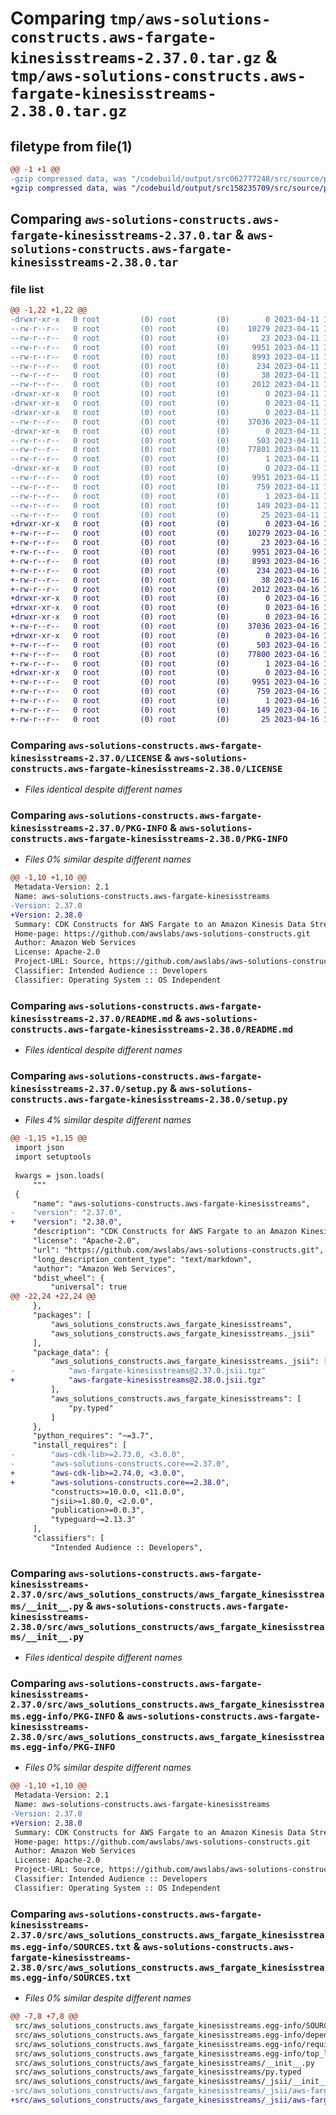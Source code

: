 # Comparing `tmp/aws-solutions-constructs.aws-fargate-kinesisstreams-2.37.0.tar.gz` & `tmp/aws-solutions-constructs.aws-fargate-kinesisstreams-2.38.0.tar.gz`

## filetype from file(1)

```diff
@@ -1 +1 @@
-gzip compressed data, was "/codebuild/output/src062777248/src/source/patterns/@aws-solutions-constructs/aws-fargate-kinesisstreams/dist/python/aws-solutio", last modified: Tue Apr 11 17:42:41 2023, max compression
+gzip compressed data, was "/codebuild/output/src158235709/src/source/patterns/@aws-solutions-constructs/aws-fargate-kinesisstreams/dist/python/aws-solutio", last modified: Sun Apr 16 12:19:32 2023, max compression
```

## Comparing `aws-solutions-constructs.aws-fargate-kinesisstreams-2.37.0.tar` & `aws-solutions-constructs.aws-fargate-kinesisstreams-2.38.0.tar`

### file list

```diff
@@ -1,22 +1,22 @@
-drwxr-xr-x   0 root         (0) root         (0)        0 2023-04-11 17:42:41.000000 aws-solutions-constructs.aws-fargate-kinesisstreams-2.37.0/
--rw-r--r--   0 root         (0) root         (0)    10279 2023-04-11 17:42:28.000000 aws-solutions-constructs.aws-fargate-kinesisstreams-2.37.0/LICENSE
--rw-r--r--   0 root         (0) root         (0)       23 2023-04-11 17:42:28.000000 aws-solutions-constructs.aws-fargate-kinesisstreams-2.37.0/MANIFEST.in
--rw-r--r--   0 root         (0) root         (0)     9951 2023-04-11 17:42:41.000000 aws-solutions-constructs.aws-fargate-kinesisstreams-2.37.0/PKG-INFO
--rw-r--r--   0 root         (0) root         (0)     8993 2023-04-11 17:42:28.000000 aws-solutions-constructs.aws-fargate-kinesisstreams-2.37.0/README.md
--rw-r--r--   0 root         (0) root         (0)      234 2023-04-11 17:42:28.000000 aws-solutions-constructs.aws-fargate-kinesisstreams-2.37.0/pyproject.toml
--rw-r--r--   0 root         (0) root         (0)       38 2023-04-11 17:42:41.000000 aws-solutions-constructs.aws-fargate-kinesisstreams-2.37.0/setup.cfg
--rw-r--r--   0 root         (0) root         (0)     2012 2023-04-11 17:42:28.000000 aws-solutions-constructs.aws-fargate-kinesisstreams-2.37.0/setup.py
-drwxr-xr-x   0 root         (0) root         (0)        0 2023-04-11 17:42:41.000000 aws-solutions-constructs.aws-fargate-kinesisstreams-2.37.0/src/
-drwxr-xr-x   0 root         (0) root         (0)        0 2023-04-11 17:42:41.000000 aws-solutions-constructs.aws-fargate-kinesisstreams-2.37.0/src/aws_solutions_constructs/
-drwxr-xr-x   0 root         (0) root         (0)        0 2023-04-11 17:42:41.000000 aws-solutions-constructs.aws-fargate-kinesisstreams-2.37.0/src/aws_solutions_constructs/aws_fargate_kinesisstreams/
--rw-r--r--   0 root         (0) root         (0)    37036 2023-04-11 17:42:28.000000 aws-solutions-constructs.aws-fargate-kinesisstreams-2.37.0/src/aws_solutions_constructs/aws_fargate_kinesisstreams/__init__.py
-drwxr-xr-x   0 root         (0) root         (0)        0 2023-04-11 17:42:41.000000 aws-solutions-constructs.aws-fargate-kinesisstreams-2.37.0/src/aws_solutions_constructs/aws_fargate_kinesisstreams/_jsii/
--rw-r--r--   0 root         (0) root         (0)      503 2023-04-11 17:42:28.000000 aws-solutions-constructs.aws-fargate-kinesisstreams-2.37.0/src/aws_solutions_constructs/aws_fargate_kinesisstreams/_jsii/__init__.py
--rw-r--r--   0 root         (0) root         (0)    77801 2023-04-11 17:42:28.000000 aws-solutions-constructs.aws-fargate-kinesisstreams-2.37.0/src/aws_solutions_constructs/aws_fargate_kinesisstreams/_jsii/aws-fargate-kinesisstreams@2.37.0.jsii.tgz
--rw-r--r--   0 root         (0) root         (0)        1 2023-04-11 17:42:28.000000 aws-solutions-constructs.aws-fargate-kinesisstreams-2.37.0/src/aws_solutions_constructs/aws_fargate_kinesisstreams/py.typed
-drwxr-xr-x   0 root         (0) root         (0)        0 2023-04-11 17:42:41.000000 aws-solutions-constructs.aws-fargate-kinesisstreams-2.37.0/src/aws_solutions_constructs.aws_fargate_kinesisstreams.egg-info/
--rw-r--r--   0 root         (0) root         (0)     9951 2023-04-11 17:42:40.000000 aws-solutions-constructs.aws-fargate-kinesisstreams-2.37.0/src/aws_solutions_constructs.aws_fargate_kinesisstreams.egg-info/PKG-INFO
--rw-r--r--   0 root         (0) root         (0)      759 2023-04-11 17:42:40.000000 aws-solutions-constructs.aws-fargate-kinesisstreams-2.37.0/src/aws_solutions_constructs.aws_fargate_kinesisstreams.egg-info/SOURCES.txt
--rw-r--r--   0 root         (0) root         (0)        1 2023-04-11 17:42:40.000000 aws-solutions-constructs.aws-fargate-kinesisstreams-2.37.0/src/aws_solutions_constructs.aws_fargate_kinesisstreams.egg-info/dependency_links.txt
--rw-r--r--   0 root         (0) root         (0)      149 2023-04-11 17:42:40.000000 aws-solutions-constructs.aws-fargate-kinesisstreams-2.37.0/src/aws_solutions_constructs.aws_fargate_kinesisstreams.egg-info/requires.txt
--rw-r--r--   0 root         (0) root         (0)       25 2023-04-11 17:42:40.000000 aws-solutions-constructs.aws-fargate-kinesisstreams-2.37.0/src/aws_solutions_constructs.aws_fargate_kinesisstreams.egg-info/top_level.txt
+drwxr-xr-x   0 root         (0) root         (0)        0 2023-04-16 12:19:32.000000 aws-solutions-constructs.aws-fargate-kinesisstreams-2.38.0/
+-rw-r--r--   0 root         (0) root         (0)    10279 2023-04-16 12:19:18.000000 aws-solutions-constructs.aws-fargate-kinesisstreams-2.38.0/LICENSE
+-rw-r--r--   0 root         (0) root         (0)       23 2023-04-16 12:19:18.000000 aws-solutions-constructs.aws-fargate-kinesisstreams-2.38.0/MANIFEST.in
+-rw-r--r--   0 root         (0) root         (0)     9951 2023-04-16 12:19:32.000000 aws-solutions-constructs.aws-fargate-kinesisstreams-2.38.0/PKG-INFO
+-rw-r--r--   0 root         (0) root         (0)     8993 2023-04-16 12:19:18.000000 aws-solutions-constructs.aws-fargate-kinesisstreams-2.38.0/README.md
+-rw-r--r--   0 root         (0) root         (0)      234 2023-04-16 12:19:18.000000 aws-solutions-constructs.aws-fargate-kinesisstreams-2.38.0/pyproject.toml
+-rw-r--r--   0 root         (0) root         (0)       38 2023-04-16 12:19:32.000000 aws-solutions-constructs.aws-fargate-kinesisstreams-2.38.0/setup.cfg
+-rw-r--r--   0 root         (0) root         (0)     2012 2023-04-16 12:19:18.000000 aws-solutions-constructs.aws-fargate-kinesisstreams-2.38.0/setup.py
+drwxr-xr-x   0 root         (0) root         (0)        0 2023-04-16 12:19:32.000000 aws-solutions-constructs.aws-fargate-kinesisstreams-2.38.0/src/
+drwxr-xr-x   0 root         (0) root         (0)        0 2023-04-16 12:19:32.000000 aws-solutions-constructs.aws-fargate-kinesisstreams-2.38.0/src/aws_solutions_constructs/
+drwxr-xr-x   0 root         (0) root         (0)        0 2023-04-16 12:19:32.000000 aws-solutions-constructs.aws-fargate-kinesisstreams-2.38.0/src/aws_solutions_constructs/aws_fargate_kinesisstreams/
+-rw-r--r--   0 root         (0) root         (0)    37036 2023-04-16 12:19:18.000000 aws-solutions-constructs.aws-fargate-kinesisstreams-2.38.0/src/aws_solutions_constructs/aws_fargate_kinesisstreams/__init__.py
+drwxr-xr-x   0 root         (0) root         (0)        0 2023-04-16 12:19:32.000000 aws-solutions-constructs.aws-fargate-kinesisstreams-2.38.0/src/aws_solutions_constructs/aws_fargate_kinesisstreams/_jsii/
+-rw-r--r--   0 root         (0) root         (0)      503 2023-04-16 12:19:18.000000 aws-solutions-constructs.aws-fargate-kinesisstreams-2.38.0/src/aws_solutions_constructs/aws_fargate_kinesisstreams/_jsii/__init__.py
+-rw-r--r--   0 root         (0) root         (0)    77800 2023-04-16 12:19:18.000000 aws-solutions-constructs.aws-fargate-kinesisstreams-2.38.0/src/aws_solutions_constructs/aws_fargate_kinesisstreams/_jsii/aws-fargate-kinesisstreams@2.38.0.jsii.tgz
+-rw-r--r--   0 root         (0) root         (0)        1 2023-04-16 12:19:18.000000 aws-solutions-constructs.aws-fargate-kinesisstreams-2.38.0/src/aws_solutions_constructs/aws_fargate_kinesisstreams/py.typed
+drwxr-xr-x   0 root         (0) root         (0)        0 2023-04-16 12:19:32.000000 aws-solutions-constructs.aws-fargate-kinesisstreams-2.38.0/src/aws_solutions_constructs.aws_fargate_kinesisstreams.egg-info/
+-rw-r--r--   0 root         (0) root         (0)     9951 2023-04-16 12:19:31.000000 aws-solutions-constructs.aws-fargate-kinesisstreams-2.38.0/src/aws_solutions_constructs.aws_fargate_kinesisstreams.egg-info/PKG-INFO
+-rw-r--r--   0 root         (0) root         (0)      759 2023-04-16 12:19:31.000000 aws-solutions-constructs.aws-fargate-kinesisstreams-2.38.0/src/aws_solutions_constructs.aws_fargate_kinesisstreams.egg-info/SOURCES.txt
+-rw-r--r--   0 root         (0) root         (0)        1 2023-04-16 12:19:31.000000 aws-solutions-constructs.aws-fargate-kinesisstreams-2.38.0/src/aws_solutions_constructs.aws_fargate_kinesisstreams.egg-info/dependency_links.txt
+-rw-r--r--   0 root         (0) root         (0)      149 2023-04-16 12:19:31.000000 aws-solutions-constructs.aws-fargate-kinesisstreams-2.38.0/src/aws_solutions_constructs.aws_fargate_kinesisstreams.egg-info/requires.txt
+-rw-r--r--   0 root         (0) root         (0)       25 2023-04-16 12:19:31.000000 aws-solutions-constructs.aws-fargate-kinesisstreams-2.38.0/src/aws_solutions_constructs.aws_fargate_kinesisstreams.egg-info/top_level.txt
```

### Comparing `aws-solutions-constructs.aws-fargate-kinesisstreams-2.37.0/LICENSE` & `aws-solutions-constructs.aws-fargate-kinesisstreams-2.38.0/LICENSE`

 * *Files identical despite different names*

### Comparing `aws-solutions-constructs.aws-fargate-kinesisstreams-2.37.0/PKG-INFO` & `aws-solutions-constructs.aws-fargate-kinesisstreams-2.38.0/PKG-INFO`

 * *Files 0% similar despite different names*

```diff
@@ -1,10 +1,10 @@
 Metadata-Version: 2.1
 Name: aws-solutions-constructs.aws-fargate-kinesisstreams
-Version: 2.37.0
+Version: 2.38.0
 Summary: CDK Constructs for AWS Fargate to an Amazon Kinesis Data Stream 
 Home-page: https://github.com/awslabs/aws-solutions-constructs.git
 Author: Amazon Web Services
 License: Apache-2.0
 Project-URL: Source, https://github.com/awslabs/aws-solutions-constructs.git
 Classifier: Intended Audience :: Developers
 Classifier: Operating System :: OS Independent
```

### Comparing `aws-solutions-constructs.aws-fargate-kinesisstreams-2.37.0/README.md` & `aws-solutions-constructs.aws-fargate-kinesisstreams-2.38.0/README.md`

 * *Files identical despite different names*

### Comparing `aws-solutions-constructs.aws-fargate-kinesisstreams-2.37.0/setup.py` & `aws-solutions-constructs.aws-fargate-kinesisstreams-2.38.0/setup.py`

 * *Files 4% similar despite different names*

```diff
@@ -1,15 +1,15 @@
 import json
 import setuptools
 
 kwargs = json.loads(
     """
 {
     "name": "aws-solutions-constructs.aws-fargate-kinesisstreams",
-    "version": "2.37.0",
+    "version": "2.38.0",
     "description": "CDK Constructs for AWS Fargate to an Amazon Kinesis Data Stream ",
     "license": "Apache-2.0",
     "url": "https://github.com/awslabs/aws-solutions-constructs.git",
     "long_description_content_type": "text/markdown",
     "author": "Amazon Web Services",
     "bdist_wheel": {
         "universal": true
@@ -22,24 +22,24 @@
     },
     "packages": [
         "aws_solutions_constructs.aws_fargate_kinesisstreams",
         "aws_solutions_constructs.aws_fargate_kinesisstreams._jsii"
     ],
     "package_data": {
         "aws_solutions_constructs.aws_fargate_kinesisstreams._jsii": [
-            "aws-fargate-kinesisstreams@2.37.0.jsii.tgz"
+            "aws-fargate-kinesisstreams@2.38.0.jsii.tgz"
         ],
         "aws_solutions_constructs.aws_fargate_kinesisstreams": [
             "py.typed"
         ]
     },
     "python_requires": "~=3.7",
     "install_requires": [
-        "aws-cdk-lib>=2.73.0, <3.0.0",
-        "aws-solutions-constructs.core==2.37.0",
+        "aws-cdk-lib>=2.74.0, <3.0.0",
+        "aws-solutions-constructs.core==2.38.0",
         "constructs>=10.0.0, <11.0.0",
         "jsii>=1.80.0, <2.0.0",
         "publication>=0.0.3",
         "typeguard~=2.13.3"
     ],
     "classifiers": [
         "Intended Audience :: Developers",
```

### Comparing `aws-solutions-constructs.aws-fargate-kinesisstreams-2.37.0/src/aws_solutions_constructs/aws_fargate_kinesisstreams/__init__.py` & `aws-solutions-constructs.aws-fargate-kinesisstreams-2.38.0/src/aws_solutions_constructs/aws_fargate_kinesisstreams/__init__.py`

 * *Files identical despite different names*

### Comparing `aws-solutions-constructs.aws-fargate-kinesisstreams-2.37.0/src/aws_solutions_constructs.aws_fargate_kinesisstreams.egg-info/PKG-INFO` & `aws-solutions-constructs.aws-fargate-kinesisstreams-2.38.0/src/aws_solutions_constructs.aws_fargate_kinesisstreams.egg-info/PKG-INFO`

 * *Files 0% similar despite different names*

```diff
@@ -1,10 +1,10 @@
 Metadata-Version: 2.1
 Name: aws-solutions-constructs.aws-fargate-kinesisstreams
-Version: 2.37.0
+Version: 2.38.0
 Summary: CDK Constructs for AWS Fargate to an Amazon Kinesis Data Stream 
 Home-page: https://github.com/awslabs/aws-solutions-constructs.git
 Author: Amazon Web Services
 License: Apache-2.0
 Project-URL: Source, https://github.com/awslabs/aws-solutions-constructs.git
 Classifier: Intended Audience :: Developers
 Classifier: Operating System :: OS Independent
```

### Comparing `aws-solutions-constructs.aws-fargate-kinesisstreams-2.37.0/src/aws_solutions_constructs.aws_fargate_kinesisstreams.egg-info/SOURCES.txt` & `aws-solutions-constructs.aws-fargate-kinesisstreams-2.38.0/src/aws_solutions_constructs.aws_fargate_kinesisstreams.egg-info/SOURCES.txt`

 * *Files 0% similar despite different names*

```diff
@@ -7,8 +7,8 @@
 src/aws_solutions_constructs.aws_fargate_kinesisstreams.egg-info/SOURCES.txt
 src/aws_solutions_constructs.aws_fargate_kinesisstreams.egg-info/dependency_links.txt
 src/aws_solutions_constructs.aws_fargate_kinesisstreams.egg-info/requires.txt
 src/aws_solutions_constructs.aws_fargate_kinesisstreams.egg-info/top_level.txt
 src/aws_solutions_constructs/aws_fargate_kinesisstreams/__init__.py
 src/aws_solutions_constructs/aws_fargate_kinesisstreams/py.typed
 src/aws_solutions_constructs/aws_fargate_kinesisstreams/_jsii/__init__.py
-src/aws_solutions_constructs/aws_fargate_kinesisstreams/_jsii/aws-fargate-kinesisstreams@2.37.0.jsii.tgz
+src/aws_solutions_constructs/aws_fargate_kinesisstreams/_jsii/aws-fargate-kinesisstreams@2.38.0.jsii.tgz
```

